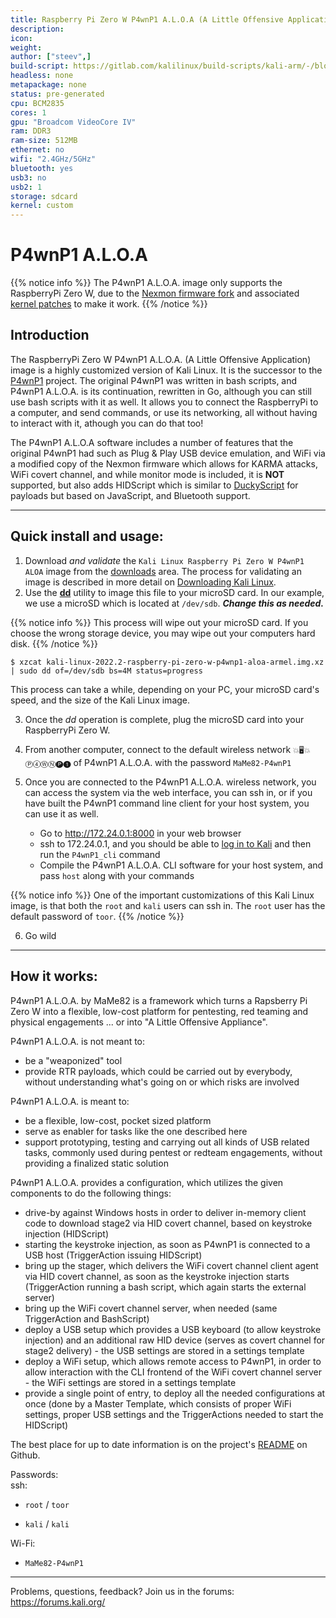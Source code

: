 ```yaml
---
title: Raspberry Pi Zero W P4wnP1 A.L.O.A (A Little Offensive Application)
description:
icon:
weight:
author: ["steev",]
build-script: https://gitlab.com/kalilinux/build-scripts/kali-arm/-/blob/master/raspberry-pi-zero-w-p4wnp1-aloa.sh
headless: none
metapackage: none
status: pre-generated
cpu: BCM2835
cores: 1
gpu: "Broadcom VideoCore IV"
ram: DDR3
ram-size: 512MB
ethernet: no
wifi: "2.4GHz/5GHz"
bluetooth: yes
usb3: no
usb2: 1
storage: sdcard
kernel: custom
---
```


# P4wnP1 A.L.O.A

{{% notice info %}}
The P4wnP1 A.L.O.A. image only supports the RaspberryPi Zero W,  due to the [Nexmon firmware fork](https://github.com/rogandawes/nexmon_wifi_covert_channel) and associated [kernel patches](https://github.com/re4son/re4son-raspberrypi-linux/tree/rpi-4.14.80-re4son-p4wnp1) to make it work. 
{{% /notice %}}

## Introduction

The RaspberryPi Zero W P4wnP1 A.L.O.A. (A Little Offensive Application) image is a highly customized version of Kali Linux.  It is the successor to the [P4wnP1](https://p4wnp1.readthedocs.io/en/latest/) project.  The original P4wnP1 was written in bash scripts, and P4wnP1 A.L.O.A. is its continuation, rewritten in Go, although you can still use bash scripts with it as well.  It allows you to connect the RaspberryPi to a computer, and send commands, or use its networking, all without having to interact with it, athough you can do that too!

The P4wnP1 A.L.O.A software includes a number of features that the original P4wnP1 had such as Plug & Play USB device emulation, and WiFi via a modified copy of the Nexmon firmware which allows for KARMA attacks, WiFi covert channel, and while monitor mode is included, it is **NOT** supported, but also adds HIDScript which is similar to [DuckyScript](https://github.com/hak5darren/USB-Rubber-Ducky/wiki/Duckyscript) for payloads but based on JavaScript, and Bluetooth support.

- - -

## Quick install and usage:

1. Download _and validate_ the `Kali Linux Raspberry Pi Zero W P4wnP1 ALOA` image from the [downloads](/get-kali/) area. The process for validating an image is described in more detail on [Downloading Kali Linux](/docs/introduction/download-official-kali-linux-images/).
2. Use the **[dd](https://www.gnu.org/software/coreutils/manual/html_node/dd-invocation.html)** utility to image this file to your microSD card. In our example, we use a microSD which is located at `/dev/sdb`. **_Change this as needed._**

{{% notice info %}}
This process will wipe out your microSD card. If you choose the wrong storage device, you may wipe out your computers hard disk.
{{% /notice %}}

```console
$ xzcat kali-linux-2022.2-raspberry-pi-zero-w-p4wnp1-aloa-armel.img.xz | sudo dd of=/dev/sdb bs=4M status=progress
```

This process can take a while, depending on your PC, your microSD card's speed, and the size of the Kali Linux image.

3. Once the _dd_ operation is complete, plug the microSD card into your RaspberryPi Zero W.

4. From another computer, connect to the default wireless network `💥🖥💥 Ⓟ➃ⓌⓃ🅟❶` of P4wnP1 A.L.O.A. with the password `MaMe82-P4wnP1`

5. Once you are connected to the P4wnP1 A.L.O.A. wireless network, you can access the system via the web interface, you can ssh in, or if you have built the P4wnP1 command line client for your host system, you can use it as well.
   - Go to http://172.24.0.1:8000 in your web browser
   - ssh to 172.24.0.1, and you should be able to [log in to Kali](/docs/introduction/default-credentials/) and then run the `P4wnP1_cli` command
   - Compile the P4wnP1 A.L.O.A. CLI software for your host system, and pass `host` along with your commands 

{{% notice info %}}
One of the important customizations of this Kali Linux image, is that both the `root` and `kali` users can ssh in.
The `root` user has the default password of `toor`.
{{% /notice %}}

6. Go wild


- - -

## How it works:

P4wnP1 A.L.O.A. by MaMe82 is a framework which turns a Rapsberry Pi Zero W into a flexible, low-cost platform for pentesting, red teaming and physical engagements ... or into "A Little Offensive Appliance".

P4wnP1 A.L.O.A. is not meant to:

   - be a "weaponized" tool
   - provide RTR payloads, which could be carried out by everybody, without understanding what's going on or which risks are involved

P4wnP1 A.L.O.A. is meant to:

   - be a flexible, low-cost, pocket sized platform
   - serve as enabler for tasks like the one described here
   - support prototyping, testing and carrying out all kinds of USB related tasks, commonly used during pentest or redteam engagements, without providing a finalized static solution

 P4wnP1 A.L.O.A. provides a configuration, which utilizes the given components to do the following things:

   - drive-by against Windows hosts in order to deliver in-memory client code to download stage2 via HID covert channel, based on keystroke injection (HIDScript)
   - starting the keystroke injection, as soon as P4wnP1 is connected to a USB host (TriggerAction issuing HIDScript)
   - bring up the stager, which delivers the WiFi covert channel client agent via HID covert channel, as soon as the keystroke injection starts (TriggerAction running a bash script, which again starts the external server)
   - bring up the WiFi covert channel server, when needed (same TriggerAction and BashScript)
   - deploy a USB setup which provides a USB keyboard (to allow keystroke injection) and an additional raw HID device (serves as covert channel for stage2 delivery) - the USB settings are stored in a settings template
   - deploy a WiFi setup, which allows remote access to P4wnP1, in order to allow interaction with the CLI frontend of the WiFi covert channel server - the WiFi settings are stored in a settings template
   - provide a single point of entry, to deploy all the needed configurations at once (done by a Master Template, which consists of proper WiFi settings, proper USB settings and the TriggerActions needed to start the HIDScript)


The best place for up to date information is on the project's [README](https://github.com/RoganDawes/P4wnP1_aloa/blob/master/README.md) on Github.  

Passwords:  
ssh: 
   - `root` / `toor`

   - `kali` / `kali`
  
Wi-Fi: 
   - `MaMe82-P4wnP1`


- - -

Problems, questions, feedback? Join us in the forums:  
https://forums.kali.org/
